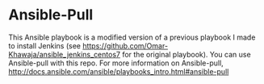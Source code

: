 # Ansible-Pull

This Ansible playbook is a modified version of a previous playbook I made to install Jenkins (see https://github.com/Omar-Khawaja/ansible_jenkins_centos7 for the original playbook).
You can use Ansible-pull with this repo. For more information on Ansible-pull, http://docs.ansible.com/ansible/playbooks_intro.html#ansible-pull
